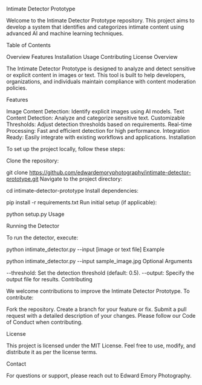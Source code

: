 Intimate Detector Prototype

Welcome to the Intimate Detector Prototype repository. This project aims to develop a system that identifies and categorizes intimate content using advanced AI and machine learning techniques.

Table of Contents

Overview
Features
Installation
Usage
Contributing
License
Overview

The Intimate Detector Prototype is designed to analyze and detect sensitive or explicit content in images or text. This tool is built to help developers, organizations, and individuals maintain compliance with content moderation policies.

Features

Image Content Detection: Identify explicit images using AI models.
Text Content Detection: Analyze and categorize sensitive text.
Customizable Thresholds: Adjust detection thresholds based on requirements.
Real-time Processing: Fast and efficient detection for high performance.
Integration Ready: Easily integrate with existing workflows and applications.
Installation

To set up the project locally, follow these steps:

Clone the repository:

git clone https://github.com/edwardemoryphotography/intimate-detector-prototype.git
Navigate to the project directory:

cd intimate-detector-prototype
Install dependencies:

pip install -r requirements.txt
Run initial setup (if applicable):

python setup.py
Usage

Running the Detector

To run the detector, execute:

python intimate_detector.py --input [image or text file]
Example

python intimate_detector.py --input sample_image.jpg
Optional Arguments

--threshold: Set the detection threshold (default: 0.5).
--output: Specify the output file for results.
Contributing

We welcome contributions to improve the Intimate Detector Prototype. To contribute:

Fork the repository.
Create a branch for your feature or fix.
Submit a pull request with a detailed description of your changes.
Please follow our Code of Conduct when contributing.

License

This project is licensed under the MIT License. Feel free to use, modify, and distribute it as per the license terms.

Contact

For questions or support, please reach out to Edward Emory Photography.

